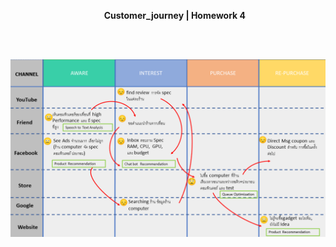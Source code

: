 <p>&nbsp; &nbsp; &nbsp; &nbsp; &nbsp; &nbsp; &nbsp; &nbsp; &nbsp; &nbsp; &nbsp; &nbsp; &nbsp; &nbsp; &nbsp; &nbsp; &nbsp; &nbsp; &nbsp;&nbsp;<strong>Customer_journey | Homework 4</strong></p>
<p>&nbsp;&nbsp; &nbsp; &nbsp; &nbsp; &nbsp; &nbsp;</p>
<p>&nbsp; &nbsp; &nbsp; &nbsp; &nbsp; &nbsp; &nbsp; &nbsp; &nbsp; &nbsp; &nbsp; &nbsp; &nbsp; &nbsp; &nbsp; &nbsp; &nbsp; &nbsp; &nbsp; &nbsp; &nbsp; &nbsp; &nbsp; &nbsp; &nbsp; &nbsp; &nbsp; &nbsp; &nbsp; &nbsp; &nbsp;&nbsp;<img src="https://github.com/rangsarid/BADS7105/blob/main/Homework%2004/week4_Customer_journey.png" /></p>

